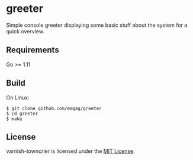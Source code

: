 # greeter

Simple console greeter displaying some basic stuff about the system for a quick overview.

## Requirements

Go >= 1.11

## Build

On Linux:

```
$ git clone github.com/emgag/greeter 
$ cd greeter
$ make 
```

## License

varnish-towncrier is licensed under the [MIT License](http://opensource.org/licenses/MIT).
